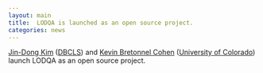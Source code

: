```yaml
---
layout: main
title:  LODQA is launched as an open source project.
categories: news
---
```


[Jin-Dong Kim][jdkim] ([DBCLS][dbcls]) and [Kevin Bretonnel Cohen][cohen] ([University of Colorado][ucolorado]) launch LODQA as an open source project.

[dbcls]: http://dbcls.rois.ac.jp
[ucolorado]: http://compbio.ucdenver.edu/
[jdkim]: http://dbcls.rois.ac.jp/~jdkim
[cohen]: http://compbio.ucdenver.edu/Hunter_lab/Cohen
